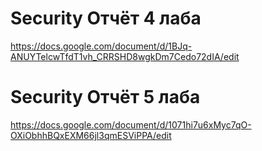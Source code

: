 # Security Отчёт 4 лаба
https://docs.google.com/document/d/1BJq-ANUYTelcwTfdT1vh_CRRSHD8wgkDm7Cedo72dIA/edit
# Security Отчёт 5 лаба
https://docs.google.com/document/d/1071hi7u6xMyc7qO-OXiObhhBQxEXM66jl3qmESViPPA/edit

